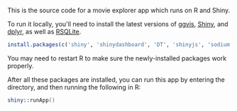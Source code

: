 This is the source code for a movie explorer app which runs on R and Shiny. 

To run it locally, you'll need to install the latest versions of [ggvis](http://ggvis.rstudio.com), [Shiny](http://shiny.rstudio.com), and [dplyr](https://github.com/hadley/dplyr), as well as [RSQLite](http://cran.r-project.org/web/packages/RSQLite/index.html).

```r
install.packages(c('shiny', 'shinydashboard', 'DT', 'shinyjs', 'sodium','readr','dplyr','ggplot2','data.table'))
```

You may need to restart R to make sure the newly-installed packages work properly.

After all these packages are installed, you can run this app by entering the directory, and then running the following in R:

```s
shiny::runApp()
```
